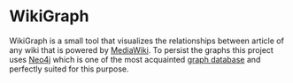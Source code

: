 WikiGraph
=========

WikiGraph is a small tool that visualizes the relationships between article of any wiki that is powered by [MediaWiki](https://mediawiki.org). To persist the graphs this project uses [Neo4j](https://neo4j.com) which is one of the most acquainted [graph database](https://en.wikipedia.org/wiki/Graph_database) and perfectly suited for this purpose.

